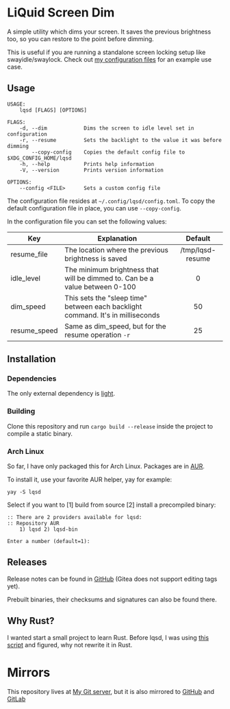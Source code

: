 # LiQuid Screen Dim
A simple utility which dims your screen. It saves the previous brightness too, so you can restore to the point before dimming.

This is useful if you are running a standalone screen locking setup like swayidle/swaylock. Check out [my configuration files](https://git.korhonen.cc/FunctionalHacker/dotfiles/src/branch/master/home/.config/sway/scripts/idle.sh) for an example use case.

## Usage
```nosyntax
USAGE:
    lqsd [FLAGS] [OPTIONS]

FLAGS:
    -d, --dim            Dims the screen to idle level set in configuration
    -r, --resume         Sets the backlight to the value it was before dimming
        --copy-config    Copies the default config file to $XDG_CONFIG_HOME/lqsd
    -h, --help           Prints help information
    -V, --version        Prints version information

OPTIONS:
    --config <FILE>      Sets a custom config file
```
The configuration file resides at `~/.config/lqsd/config.toml`. To copy the default configuration file in place, you can use `--copy-config`.

In the configuration file you can set the following values:

| Key 			   | Explanation 																				  | Default 			|
| ---------------- | -------------------------------------------------------------------------------------------- | :-----------------: |
| resume_file 	   | The location where the previous brightness is saved                                          | /tmp/lqsd-resume    |
| idle_level       | The minimum brightness that will be dimmed to. Can be a value between 0-100                  | 0 					|
| dim_speed 	   | This sets the "sleep time" between each backlight command. It's in milliseconds              | 50 					|
| resume_speed     | Same as dim_speed, but for the resume operation `-r`              						  	  | 25  				|

## Installation

### Dependencies
The only external dependency is [light](https://github.com/haikarainen/light).

### Building
Clone this repository and run `cargo build --release` inside the project to compile a static binary.

### Arch Linux
So far, I have only packaged this for Arch Linux. Packages are in [AUR](https://aur.archlinux.org/packages/?K=lqsd).

To install it, use your favorite AUR helper, yay for example:
```nosyntax
yay -S lqsd
```
Select if you want to [1] build from source [2] install a precompiled binary:
```nosyntax
:: There are 2 providers available for lqsd:
:: Repository AUR
    1) lqsd 2) lqsd-bin

Enter a number (default=1):
```

## Releases
Release notes can be found in [GitHub](https://github.com/FunctionalHacker/lqsd/releases) (Gitea does not support editing tags yet).

Prebuilt binaries, their checksums and signatures can also be found there.

## Why Rust?
I wanted start a small project to learn Rust. Before lqsd, I was using [this script](https://github.com/Bonnee/dotfiles/blob/wayland/scripts/bin/dim.sh) and figured, why not rewrite it in Rust.

# Mirrors
This repository lives at [My Git server](https://git.korhonen.cc/FunctionalHacker/lqsd), but it is also mirrored to [GitHub](https://github.com/FunctionalHacker/lqsd) and [GitLab](https://gitlab.com/FunctionalHacker/lqsd)
